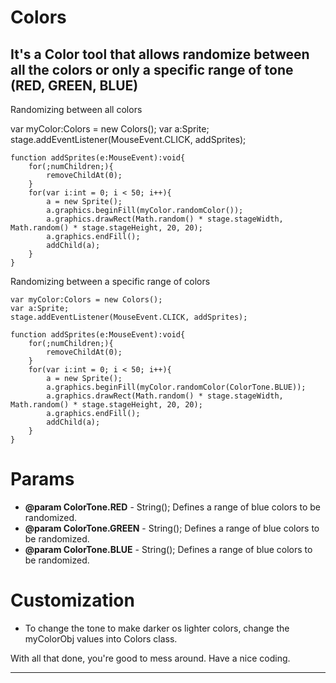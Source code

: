 <h1>Colors</h1>
<h2>It's a Color tool that allows randomize between all the colors or only a specific range of tone (RED, GREEN, BLUE)</h2>



<p>Randomizing between all colors</p>
	var myColor:Colors = new Colors();
	var a:Sprite;
	stage.addEventListener(MouseEvent.CLICK, addSprites);

	function addSprites(e:MouseEvent):void{
		for(;numChildren;){
			removeChildAt(0);
		}
		for(var i:int = 0; i < 50; i++){
			a = new Sprite();
			a.graphics.beginFill(myColor.randomColor());
			a.graphics.drawRect(Math.random() * stage.stageWidth, Math.random() * stage.stageHeight, 20, 20);
			a.graphics.endFill();
			addChild(a);	
		}	
	}


<p>Randomizing between a specific range of colors</p>

	var myColor:Colors = new Colors();
	var a:Sprite;
	stage.addEventListener(MouseEvent.CLICK, addSprites);

	function addSprites(e:MouseEvent):void{
		for(;numChildren;){
			removeChildAt(0);
		}
		for(var i:int = 0; i < 50; i++){
			a = new Sprite();
			a.graphics.beginFill(myColor.randomColor(ColorTone.BLUE));
			a.graphics.drawRect(Math.random() * stage.stageWidth, Math.random() * stage.stageHeight, 20, 20);
			a.graphics.endFill();
			addChild(a);	
		}	
	}


	

<h1>Params</h1>

* <strong>@param ColorTone.RED</strong> - String(); Defines a range of blue colors to be randomized.
* <strong>@param ColorTone.GREEN</strong> - String(); Defines a range of blue colors to be randomized.
* <strong>@param ColorTone.BLUE</strong> - String(); Defines a range of blue colors to be randomized.

<h1>Customization</h1>

* To change the tone to make darker os lighter colors, change the myColorObj values into Colors class.

With all that done, you're good to mess around. Have a nice coding.

------------------------------------------------------------------------------------------------------------------------------
